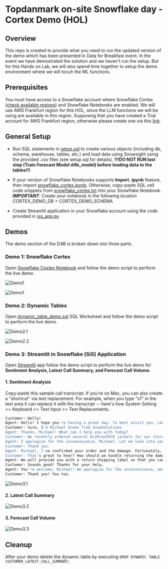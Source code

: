 # Topdanmark on-site Snowflake day - Cortex Demo (HOL)

## Overview

This repo is created to provide what you need to run the updated version of the demo which has been presented in Data for Breakfast event. In the event we have demostrated the solution and we haven't run the setup. But for this Hands on Lab, we will also spend time together to setup the demo environment where we will tocuh the ML functions.
## Prerequisites

You must have access to a Snowflake account where Snowflake Cortex ([check available regions](https://docs.snowflake.com/en/user-guide/snowflake-cortex/llm-functions#label-cortex-llm-availability)) and Snowflake Notebooks are enabled. We will use AWS Frankfurt region for this HOL, since the LLM functions we will be using are available in this region. Supposing that you have created a Trial account for AWS Frankfurt region, otherwise please create one via this [link]([url](https://signup.snowflake.com/?utm_source=google&utm_medium=paidsearch&utm_campaign=em-dk-en-brand-trial-exact&utm_content=go-eta-evg-ss-free-trial&utm_term=c-g-snowflake%20trial-e&_bt=562156038952&_bk=snowflake%20trial&_bm=e&_bn=g&_bg=129534974844&gclsrc=aw.ds&gad_source=1&gclid=CjwKCAjwmYCzBhA6EiwAxFwfgCw9J9bW_ANxN7hSrOJeiF-sO7tFdSMyDKRrpNGWS6R9KLnfeJrvkBoC-tcQAvD_BwE)).


## General Setup

- Run SQL statements in [setup.sql](src/setup.sql) to create various objects (including db, schema, warehouse, tables, etc.) and load data using Snowsight using the provided .csv files (see setup.sql for details).
**!!!DO NOT RUN last step (Train Forecast Model d4b_model) before loading data to the tables!!!**

- If your version of Snowflake Notebooks supports **Import .ipynb** feature, then import [snowflake_cortex.ipynb](src/snowflake_cortex.ipynb). Otherwise, copy-paste SQL cell code snippets from [snowflake_cortex.txt](src/snowflake_cortex.txt) into your Snowflake Notebook. ***IMPORTANT***: Create your notebook in the following location CORTEX_DEMO_DB > CORTEX_DEMO_SCHEMA

- Create Streamlit application in your Snowflake account using the code provided in [sis_app.py](src/sis_app.py).

## Demos

The demo section of the D4B is broken down into three parts.

### Demo 1: Snowflake Cortex

Open [Snowflake Coxtex Notebook](src/snowflake_cortex.ipynb) and follow the demo script to perform the live demo.

![Demo1](assets/demo1.1.png)

![Demo1](assets/demo1.2.png)

### Demo 2: Dynamic Tables

Open [dynamic_table_demo.sql](src/dynamic_table_demo.sql) SQL Worksheet and follow the demo script to perform the live demo.

![Demo2.1](assets/demo2.1.png)

![Demo2.2](assets/demo2.2.png)

### Demo 3: Streamlit in Snowflake (SiS) Application

Open [Streamlit](src/sis_app.py) app follow the demo script to perform the live demo for **Sentiment Analysis, Latest Call Summary, and Forecast Call Volume**.

#### 1. Sentiment Analysis

Copy-paste this sample call transcript. If you're on Mac, you can also create a "shortcut" via text replacement. For example, when you type "s1" in the text area it can replace it with the transcript -- here's how System Setting >> Keyboard >> Text Input >> Text Replacements.

```bash
Customer: Hello!
Agent: Hello! I hope you're having a great day. To best assist you, can you please share your first and last name and the company you're calling from?
Customer: Sure, I'm Michael Green from SnowSolutions.
Agent: Thanks, Michael! What can I help you with today?
Customer: We recently ordered several DryProof670 jackets for our store, but when we opened the package, we noticed that half of the jackets have broken zippers. We need to replace them quickly to ensure we have sufficient stock for our customers. Our order number is 60877.
Agent: I apologize for the inconvenience, Michael. Let me look into your order. It might take me a moment.
Customer: Thank you.
Agent: Michael, I've confirmed your order and the damage. Fortunately, we currently have enough stock to replace the damaged jackets. We'll send out the replacement jackets immediately, and they should arrive within 3-5 business days.
Customer: That's great to hear! How should we handle returning the damaged jackets?
Agent: We will provide you with a return shipping label so that you can send the damaged jackets back to us at no cost to you. Please place the jackets in the original packaging or a similar box.
Customer: Sounds good! Thanks for your help.
Agent: You're welcome, Michael! We apologize for the inconvenience, and thank you for your patience. Please don't hesitate to contact us if you have any further questions or concerns. Have a great day!
Customer: Thank you! You too. 
```

![Demo3.1](assets/demo3.1.png)

#### 2. Latest Call Summary

![Demo3.2](assets/demo3.2.png)

#### 3. Forecast Call Volume


![Demo3.3](assets/demo3.3.png)

## Cleanup

After your demo delete the dynamic table by executing `DROP DYNAMIC TABLE CUSTOMER_LATEST_CALL_SUMMARY;`

